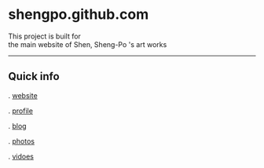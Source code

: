shengpo.github.com
==================

This project is built for  
the main website of Shen, Sheng-Po 's art works

- - - - - - -

Quick info
-----------
. [website](http://shengpo.github.com)

. [profile](http://shengpo.github.com/profile.html)

. [blog](http://shenshengpo.blogspot.tw/)

. [photos](http://picasaweb.google.com/106706250402414292096)

. [vidoes](http://www.youtube.com/user/owens096)